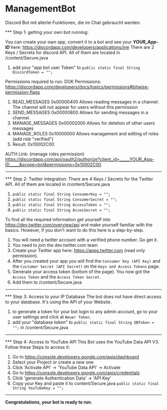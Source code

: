 # ManagementBot
Discord Bot mit allerlei Funktionen, die im Chat gebraucht werden.

*** Step 1: getting your own bot running:

You can create your own app, convert it to a bot and see your _____YOUR_App-ID_____ here:
https://discordapp.com/developers/applications/me
There are 2 Keys / Secrets for discord API. All of them are located in /content/Secure.java
1. add your "app bot user Token" to `public static final String DiscordToken = ""; `

Permissions required to run:
DOK Permissions:
https://discordapp.com/developers/docs/topics/permissions#bitwise-permission-flags
1. READ_MESSAGES	    0x00000400	Allows reading messages in a channel. The channel will not appear for users without this permission
2. SEND_MESSAGES	    0x00000800	Allows for sending messages in a channel.
3. MANAGE_MESSAGES 	0x00002000	Allows for deletion of other users messages
4. MANAGE_ROLES 	    0x10000000	Allows management and editing of roles (add role "verified")
5. Result:           0x10002C00 

AUTH Link: (manage roles permission)
https://discordapp.com/api/oauth2/authorize?client_id=_____YOUR_App-ID_____&scope=bot&permissions=0x10002C00

_______________________

*** Step 2: Twitter integration:
There are 4 Keys / Secrets for the Twitter API. All of them are located in /content/Secure.java
1.    `public static final String ConsumerKey = "";`
2.    `public static final String ConsumerSecret = "";`
3.    `public static final String AccessToken = "";`
4.    `public static final String AccesSecret = "";`

To find all the required information get yourself into https://dev.twitter.com/overview/api and make yourself familiar with the basics.
However, if you don't want to do this here is a step-by-step.
1. You will need a twitter account with a verified phone number. Go get it.
2. You need to join the dev.twitter.com team
3. Create your Twitter app here: https://apps.twitter.com (read only permission).
4. After you created your app you will find the `Consumer Key (API Key)` and the `Customer Secret (API Secret)` on the `Keys and Access Tokens` page.
5. Generate your access token (bottom of the page). You now got the `Access Token` and the `Access Token Secret`.
6. Add them to /content/Secure.java
_______________________

*** Step 3: Access to your IP Database
The bot does not have direct access to your database. It's using the API of your Website.
1. to generate a token for your bot login to any admin account, go to your user settings and click at `Neuer Token`.
2. add your "database token" to `public static final String DBToken = "";` in /content/Secure.java
_______________________

*** Step 4: Access to YouTube API
This Bot uses the YouTube Data API V3. Follow these Steps to access it:
1. Go to https://console.developers.google.com/apis/dashboard
2. Select your Project or create a new one
3. Click 'Activate API' -> 'YouTube Data API' -> Activate
4. Go to https://console.developers.google.com/apis/credentials
5. Click 'generate Authentication Data' -> 'API Key'
6. Copy your Key and paste it to content/Secure.java
`public static final String YouTubeKey = "";`
_______________________

**Congratulations, your bot is ready to run.**

